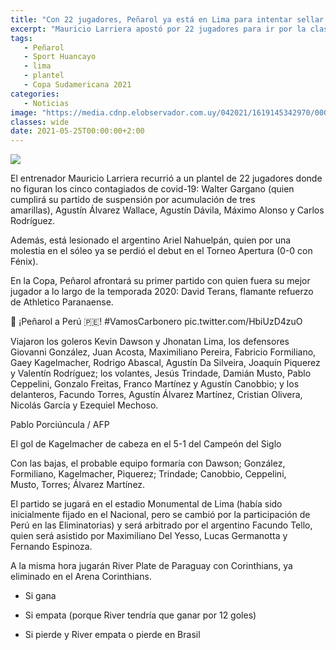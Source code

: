 ```yaml
---
title: "Con 22 jugadores, Peñarol ya está en Lima para intentar sellar su pase a octavos de la Sudamericana"
excerpt: "Mauricio Larriera apostó por 22 jugadores para ir por la clasificación este miércoles a la hora 21:30 ante Sport Huancayo en el estadio; mirá el probable equipo"
tags:
   - Peñarol
   - Sport Huancayo
   - lima
   - plantel
   - Copa Sudamericana 2021
categories:
   - Noticias
image: "https://media.cdnp.elobservador.com.uy/042021/1619145342970/000_98K6MV.jpg?&cw=1170"
classes: wide
date: 2021-05-25T00:00:00+2:00
---
```



<img src="https://media.cdnp.elobservador.com.uy/042021/1619145342970/000_98K6MV.jpg?&cw=1170">


El entrenador Mauricio Larriera recurrió a un plantel de 22 jugadores donde no figuran los cinco contagiados de covid-19: Walter Gargano (quien cumplirá su partido de suspensión por acumulación de tres amarillas), Agustín Álvarez Wallace, Agustín Dávila, Máximo Alonso y Carlos Rodríguez.


Además, está lesionado el argentino Ariel Nahuelpán, quien por una molestia en el sóleo ya se perdió el debut en el Torneo Apertura (0-0 con Fénix).


En la Copa, Peñarol afrontará su primer partido con quien fuera su mejor jugador a lo largo de la temporada 2020: David Terans, flamante refuerzo de Athletico Paranaense.


🛫 ¡Peñarol a Perú 🇵🇪! #VamosCarbonero pic.twitter.com/HbiUzD4zuO


Viajaron los goleros Kevin Dawson y Jhonatan Lima, los defensores Giovanni González, Juan Acosta, Maximiliano Pereira, Fabricio Formiliano, Gaey Kagelmacher, Rodrigo Abascal, Agustín Da Silveira, Joaquín Piquerez y Valentín Rodríguez; los volantes, Jesús Trindade, Damián Musto, Pablo Ceppelini, Gonzalo Freitas, Franco Martínez y Agustín Canobbio; y los delanteros, Facundo Torres, Agustín Álvarez Martínez, Cristian Olivera, Nicolás García y Ezequiel Mechoso.





Pablo Porciúncula / AFP


El gol de Kagelmacher de cabeza en el 5-1 del Campeón del Siglo





Con las bajas, el probable equipo formaría con Dawson; González, Formiliano, Kagelmacher, Piquerez; Trindade; Canobbio, Ceppelini, Musto, Torres; Álvarez Martínez.


El partido se jugará en el estadio Monumental de Lima (había sido inicialmente fijado en el Nacional, pero se cambió por la participación de Perú en las Eliminatorias) y será arbitrado por el argentino Facundo Tello, quien será asistido por Maximiliano Del Yesso, Lucas Germanotta y Fernando Espinoza.


A la misma hora jugarán River Plate de Paraguay con Corinthians, ya eliminado en el Arena Corinthians.


* Si gana


* Si empata (porque River tendría que ganar por 12 goles)


* Si pierde y River empata o pierde en Brasil



